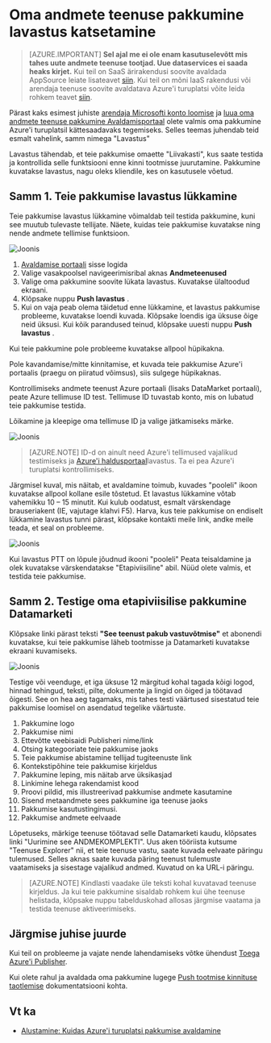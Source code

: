 <properties
   pageTitle="Testige oma andmete teenuse pakkumine turuplatsil | Microsoft Azure'i"
   description="Mõista, kuidas testida oma Azure'i turuplatsi andmed teenuse pakkumine."
   services="marketplace-publishing"
   documentationCenter=""
   authors="HannibalSII"
   manager="hascipio"
   editor=""/>

<tags
   ms.service="marketplace"
   ms.devlang="na"
   ms.topic="article"
   ms.tgt_pltfrm="na"
   ms.workload="na"
   ms.date="08/26/2016"
   ms.author="hascipio; avikova" />

# <a name="testing-your-data-service-offer-in-staging"></a>Oma andmete teenuse pakkumine lavastus katsetamine

>[AZURE.IMPORTANT] **Sel ajal me ei ole enam kasutuselevõtt mis tahes uute andmete teenuse tootjad. Uue dataservices ei saada heaks kirjet.** Kui teil on SaaS ärirakendusi soovite avaldada AppSource leiate lisateavet [siin](https://appsource.microsoft.com/partners). Kui teil on mõni IaaS rakendusi või arendaja teenuse soovite avaldatava Azure'i turuplatsi võite leida rohkem teavet [siin](https://azure.microsoft.com/marketplace/programs/certified/).

Pärast kaks esimest juhiste [arendaja Microsofti konto loomise](marketplace-publishing-accounts-creation-registration.md) ja [luua oma andmete teenuse pakkumine Avaldamisportaal](marketplace-publishing-data-service-creation.md) olete valmis oma pakkumine Azure'i turuplatsil kättesaadavaks tegemiseks. Selles teemas juhendab teid esmalt vahelink, samm nimega "Lavastus"

Lavastus tähendab, et teie pakkumise omaette "Liivakasti", kus saate testida ja kontrollida selle funktsiooni enne kinni tootmisse juurutamine. Pakkumine kuvatakse lavastus, nagu oleks kliendile, kes on kasutusele võetud.

## <a name="step-1-pushing-your-offer-to-staging"></a>Samm 1. Teie pakkumise lavastus lükkamine
Teie pakkumise lavastus lükkamine võimaldab teil testida pakkumine, kuni see muutub tulevaste tellijate.  Näete, kuidas teie pakkumise kuvatakse ning nende andmete tellimise funktsioon.  

  ![Joonis](media/marketplace-publishing-data-service-test-in-staging/step-1.1.png)

1.  [Avaldamise portaali](https://publish.windowsazure.com) sisse logida
2.  Valige vasakpoolsel navigeerimisribal aknas **Andmeteenused**
3.  Valige oma pakkumine soovite lükata lavastus. Kuvatakse ülaltoodud ekraani.
4.  Klõpsake nuppu **Push lavastus** .  
5.  Kui on vaja peab olema täidetud enne lükkamine, et lavastus pakkumise probleeme, kuvatakse loendi kuvada.  Klõpsake loendis iga üksuse õige neid üksusi. Kui kõik parandused teinud, klõpsake uuesti nuppu **Push lavastus** .

Kui teie pakkumine pole probleeme kuvatakse allpool hüpikakna.  

Pole kavandamise/mitte kinnitamise, et kuvada teie pakkumise Azure'i portaalis (praegu on piiratud võimsus), siis sulgege hüpikaknas.

Kontrollimiseks andmete teenust Azure portaali (lisaks DataMarket portaali), peate Azure tellimuse ID test.  Tellimuse ID tuvastab konto, mis on lubatud teie pakkumise testida.  

Lõikamine ja kleepige oma tellimuse ID ja valige jätkamiseks märke.

  ![Joonis](media/marketplace-publishing-data-service-test-in-staging/step-1.2.png)

> [AZURE.NOTE] ID-d on ainult need Azure'i tellimused vajalikud testimiseks ja [Azure'i haldusportaal](https://manage.windowsazure.com)lavastus. Ta ei pea Azure'i turuplatsi kontrollimiseks.

Järgmisel kuval, mis näitab, et avaldamine toimub, kuvades "pooleli" ikoon kuvatakse allpool kollane esile tõstetud. Et lavastus lükkamine võtab vahemikku 10 – 15 minutit.  Kui kulub oodatust, esmalt värskendage brauseriakent (IE, vajutage klahvi F5).  Harva, kus teie pakkumise on endiselt lükkamine lavastus tunni pärast, klõpsake kontakti meile link, andke meile teada, et seal on probleeme.

  ![Joonis](media/marketplace-publishing-data-service-test-in-staging/step-1.3.png)

Kui lavastus PTT on lõpule jõudnud ikooni "pooleli" Peata teisaldamine ja olek kuvatakse värskendatakse "Etapiviisiline" abil.  Nüüd olete valmis, et testida teie pakkumise.  

## <a name="step-2-test-your-staged-offer-in-datamarket"></a>Samm 2. Testige oma etapiviisilise pakkumine Datamarketi

Klõpsake linki pärast teksti **"See teenust pakub vastuvõtmise"** et abonendi kuvatakse, kui teie pakkumise läheb tootmisse ja Datamarketi kuvatakse ekraani kuvamiseks.

  ![Joonis](media/marketplace-publishing-data-service-test-in-staging/step-2.2.png)

Testige või veenduge, et iga üksuse 12 märgitud kohal tagada kõigi logod, hinnad tehingud, teksti, pilte, dokumente ja lingid on õiged ja töötavad õigesti.  See on hea aeg tagamaks, mis tahes testi väärtused sisestatud teie pakkumise loomisel on asendatud tegelike väärtuste.

1. Pakkumine logo
2. Pakkumise nimi
3. Ettevõtte veebisaidi Publisheri nime/link
4. Otsing kategooriate teie pakkumise jaoks
5. Teie pakkumise abistamine tellijad tugiteenuste link
6. Kontekstipõhine teie pakkumise kirjeldus
7. Pakkumine leping, mis näitab arve üksikasjad
8. Linkimine lehega rakendamist kood
9. Proovi pildid, mis illustreerivad pakkumise andmete kasutamine
10. Sisend metaandmete sees pakkumine iga teenuse jaoks
11. Pakkumise kasutustingimusi.
12. Pakkumise andmete eelvaade


Lõpetuseks, märkige teenuse töötavad selle Datamarketi kaudu, klõpsates linki "Uurimine see ANDMEKOMPLEKTI".  Uus aken tööriista kutsume "Teenuse Explorer" nii, et teie teenuse vastu, saate kuvada eelvaate päringu tulemused.  Selles aknas saate kuvada päring teenust tulemuste vaatamiseks ja sisestage vajalikud andmed.   Kuvatud on ka URL-i päringu.  

> [AZURE.NOTE] Kindlasti vaadake üle teksti kohal kuvatavad teenuse kirjeldus.  Ja kui teie pakkumine sisaldab rohkem kui ühe teenuse helistada, klõpsake nuppu tabelduskohad allosas järgmise vaatama ja testida teenuse aktiveerimiseks.



## <a name="next-step"></a>Järgmise juhise juurde
Kui teil on probleeme ja vajate nende lahendamiseks võtke ühendust [Toega Azure'i Publisher]( http://go.microsoft.com/fwlink/?LinkId=272975).

Kui olete rahul ja avaldada oma pakkumine lugege [Push tootmise kinnituse taotlemise](marketplace-publishing-push-to-production.md) dokumentatsiooni kohta.

## <a name="see-also"></a>Vt ka
- [Alustamine: Kuidas Azure'i turuplatsi pakkumise avaldamine](marketplace-publishing-getting-started.md)
